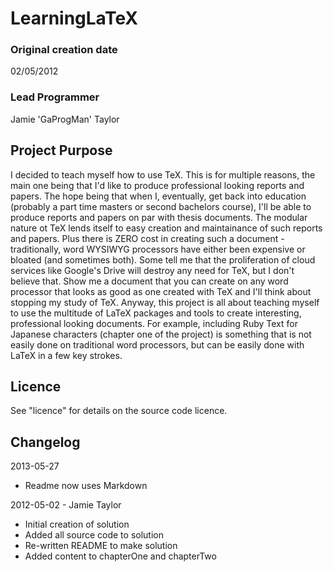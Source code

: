 # LearningLaTeX #

### Original creation date ###
02/05/2012

### Lead Programmer ###
Jamie 'GaProgMan' Taylor

## Project Purpose ##
  I decided to teach myself how to use TeX. This is for multiple reasons, the main one being that I'd like to produce professional looking reports and papers. The hope being that when I, eventually, get back into education (probably a part time masters or second bachelors course), I'll be able to produce reports and papers on par with thesis documents.
  The modular nature ot TeX lends itself to easy creation and maintainance of such reports and papers. Plus there is ZERO cost in creating such a document - traditionally, word WYSIWYG processors have either been expensive or bloated (and sometimes both).
  Some tell me that the proliferation of cloud services like Google's Drive will destroy any need for TeX, but I don't believe that. Show me a document that you can create on any word processor that looks as good as one created with TeX and I'll think about stopping my study of TeX.
  Anyway, this project is all about teaching myself to use the multitude of LaTeX packages and tools to create interesting, professional looking documents. For example, including Ruby Text for Japanese characters (chapter one of the project) is something that is not easily done on traditional word processors, but can be easily done with LaTeX in a few key strokes.

## Licence ##

See "licence" for details on the source code licence.

## Changelog ##

2013-05-27
- Readme now uses Markdown

2012-05-02 - Jamie Taylor
- Initial creation of solution
- Added all source code to solution
- Re-written README to make solution
- Added content to chapterOne and chapterTwo
